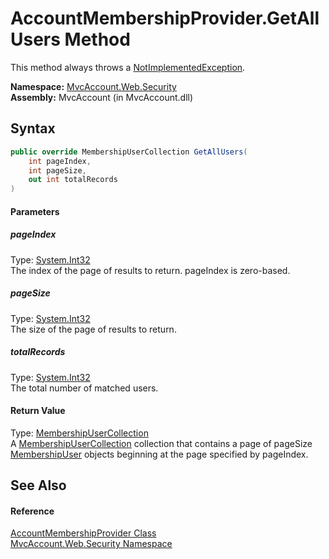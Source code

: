 AccountMembershipProvider.GetAllUsers Method
============================================
This method always throws a [NotImplementedException][1].

**Namespace:** [MvcAccount.Web.Security][2]  
**Assembly:** MvcAccount (in MvcAccount.dll)

Syntax
------

```csharp
public override MembershipUserCollection GetAllUsers(
	int pageIndex,
	int pageSize,
	out int totalRecords
)
```

#### Parameters

##### *pageIndex*
Type: [System.Int32][3]  
The index of the page of results to return. pageIndex is zero-based.

##### *pageSize*
Type: [System.Int32][3]  
The size of the page of results to return.

##### *totalRecords*
Type: [System.Int32][3]  
The total number of matched users.

#### Return Value
Type: [MembershipUserCollection][4]  
 A [MembershipUserCollection][4] collection that contains a page of pageSize [MembershipUser][5] objects beginning at the page specified by pageIndex. 

See Also
--------

#### Reference
[AccountMembershipProvider Class][6]  
[MvcAccount.Web.Security Namespace][2]  

[1]: http://msdn.microsoft.com/en-us/library/6byb74h9
[2]: ../README.md
[3]: http://msdn.microsoft.com/en-us/library/td2s409d
[4]: http://msdn.microsoft.com/en-us/library/3xe386wc
[5]: http://msdn.microsoft.com/en-us/library/d1b506ez
[6]: README.md